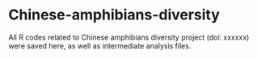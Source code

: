 # Chinese-amphibians-diversity

All R codes related to Chinese amphibians diversity project (doi: xxxxxx) were saved here, as well as intermediate analysis files.
